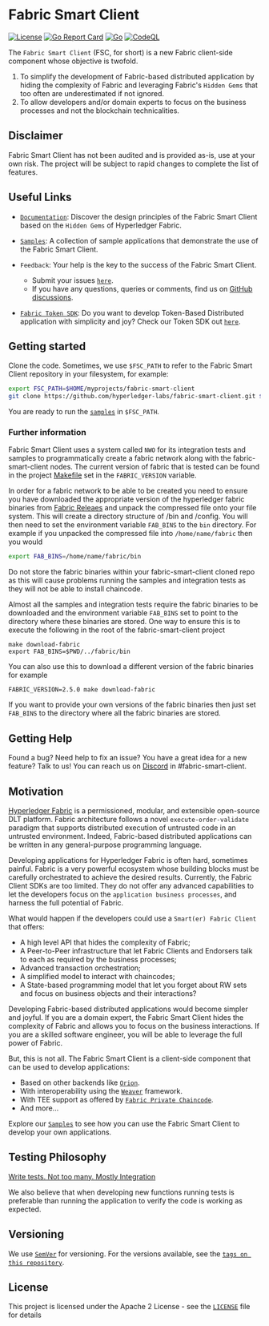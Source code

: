 # Fabric Smart Client

[![License](https://img.shields.io/badge/license-Apache%202-blue)](LICENSE)
[![Go Report Card](https://goreportcard.com/badge/github.com/hyperledger-labs/fabric-smart-client)](https://goreportcard.com/badge/github.com/hyperledger-labs/fabric-smart-client)
[![Go](https://github.com/hyperledger-labs/fabric-smart-client/actions/workflows/tests.yml/badge.svg)](https://github.com/hyperledger-labs/fabric-smart-client/actions/workflows/go.yml)
[![CodeQL](https://github.com/hyperledger-labs/fabric-smart-client/actions/workflows/codeql-analysis.yml/badge.svg)](https://github.com/hyperledger-labs/fabric-smart-client/actions/workflows/codeql-analysis.yml)

The `Fabric Smart Client` (FSC, for short) is a new Fabric client-side component whose objective is twofold.

1. To simplify the development of Fabric-based distributed application by hiding the complexity of Fabric and leveraging
  Fabric's `Hidden Gems` that too often are underestimated if not ignored.
2. To allow developers and/or domain experts to focus on the business processes and not the blockchain technicalities.

## Disclaimer

Fabric Smart Client has not been audited and is provided as-is, use at your own risk. The project will be subject to rapid changes to complete the list of features.

## Useful Links

- [`Documentation`](./docs/design.md): Discover the design principles of the Fabric Smart Client based on the
`Hidden Gems` of Hyperledger Fabric.
- [`Samples`](./samples/README.md): A collection of sample applications that demonstrate the use of the Fabric Smart Client.
- `Feedback`: Your help is the key to the success of the Fabric Smart Client.
  - Submit your issues [`here`][`fabric-smart-client` Issues].
  - If you have any questions, queries or comments, find us on [GitHub discussions].

- [`Fabric Token SDK`](https://github.com/hyperledger-labs/fabric-token-sdk): Do you want to develop Token-Based Distributed
application with simplicity and joy? Check our Token SDK out [`here`](https://github.com/hyperledger-labs/fabric-token-sdk).

## Getting started

Clone the code.
Sometimes, we use `$FSC_PATH` to refer to the Fabric Smart Client repository in your filesystem, for example:

```bash
export FSC_PATH=$HOME/myprojects/fabric-smart-client
git clone https://github.com/hyperledger-labs/fabric-smart-client.git $FSC_PATH
```

You are ready to run the [`samples`](./samples/README.md) in `$FSC_PATH`.

### Further information

Fabric Smart Client uses a system called `NWO` for its integration tests and samples to programmatically create a fabric network along with the fabric-smart-client nodes. The current version of fabric that is tested can be found in the project [Makefile](https://github.com/hyperledger-labs/fabric-smart-client/blob/main/Makefile) set in the `FABRIC_VERSION` variable.

In order for a fabric network to be able to be created you need to ensure you have downloaded the appropriate version of the hyperledger fabric binaries from [Fabric Releaes](https://github.com/hyperledger/fabric/releases) and unpack the compressed file onto your file system. This will create a directory structure of /bin and /config. You will then need to set the environment variable `FAB_BINS` to the `bin` directory. For example if you unpacked the compressed file into `/home/name/fabric` then you would

```bash
export FAB_BINS=/home/name/fabric/bin
```

Do not store the fabric binaries within your fabric-smart-client cloned repo as this will cause problems running the samples and integration tests as they will not be able to install chaincode.

Almost all the samples and integration tests require the fabric binaries to be downloaded and the environment variable `FAB_BINS` set to point to the directory where these binaries are stored. One way to ensure this is to execute the following in the root of the fabric-smart-client project

```shell
make download-fabric
export FAB_BINS=$PWD/../fabric/bin
```

You can also use this to download a different version of the fabric binaries for example

```shell
FABRIC_VERSION=2.5.0 make download-fabric
```

If you want to provide your own versions of the fabric binaries then just set `FAB_BINS` to the directory where all the fabric binaries are stored.

## Getting Help

Found a bug? Need help to fix an issue? You have a great idea for a new feature? Talk to us! You can reach us on
[Discord](https://discord.gg/hyperledger) in #fabric-smart-client.

## Motivation

[Hyperledger Fabric]('https://www.hyperledger.org/use/fabric') is a permissioned, modular, and extensible open-source
DLT platform. Fabric architecture follows a novel `execute-order-validate` paradigm that supports distributed
execution of untrusted code in an untrusted environment. Indeed, Fabric-based distributed applications can
be written in any general-purpose programming language.

Developing applications for Hyperledger Fabric is often hard, sometimes painful. Fabric is a very powerful
ecosystem whose building blocks must be carefully orchestrated to achieve the desired results. Currently,
the Fabric Client SDKs are too limited. They do not offer any advanced capabilities to let the developers
focus on the `application business processes`, and harness the full potential of Fabric.

What would happen if the developers could use a `Smart(er) Fabric Client` that offers:

- A high level API that hides the complexity of Fabric;
- A Peer-to-Peer infrastructure that let Fabric Clients and Endorsers talk to each as required by the business processes;
- Advanced transaction orchestration;
- A simplified model to interact with chaincodes;
- A State-based programming model that let you forget about RW sets and focus on business objects and their interactions?

Developing Fabric-based distributed applications would become simpler and joyful.
If you are a domain expert, the Fabric Smart Client hides the complexity of Fabric and allows you to focus on the business interactions.
If you are a skilled software engineer, you will be able to leverage the full power of Fabric.

But, this is not all. The Fabric Smart Client is a client-side component that can be used to develop applications:

- Based on other backends like [`Orion`](https://github.com/hyperledger-labs/orion-server).
- With interoperability using the [`Weaver`](https://github.com/hyperledger-labs/weaver-dlt-interoperability) framework.
- With TEE support as offered by [`Fabric Private Chaincode`](https://github.com/hyperledger/fabric-private-chaincode).
- And more...

Explore our [`Samples`](./samples/README.md) to see how you can use the Fabric Smart Client to develop your own applications.

## Testing Philosophy

[Write tests. Not too many. Mostly Integration](https://kentcdodds.com/blog/write-tests)

We also believe that when developing new functions running tests is preferable than running the application to verify the code is working as expected.

## Versioning

We use [`SemVer`](https://semver.org/) for versioning. For the versions available, see the [`tags on this repository`](https://github.com/hyperledger-labs/fabric-smart-client/tags).

## License

This project is licensed under the Apache 2 License - see the [`LICENSE`](LICENSE) file for details

[`fabric-smart-client` Issues]: https://github.com/hyperledger-labs/fabric-smart-client/issues
[GitHub discussions]: https://github.com/hyperledger-labs/fabric-smart-client/discussions
